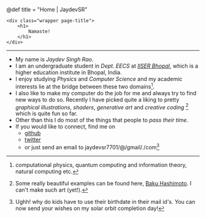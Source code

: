 @def title = "Home | JaydevSR"

~~~
<div class="wrapper page-title">
    <h1>
        Namaste!
    </h1> 
</div>
~~~

---

- My name is _Jaydev Singh Rao_. 
- I am an undergraduate student in _Dept. EECS_ at _[IISER Bhopal](https://iiserb.ac.in/)_, which is a higher education institute in Bhopal, India.
- I enjoy studying _Physics_ and _Computer Science_ and my academic interests lie at the bridge between these two domains[^1].
- I also like to make my computer do the job for me and always try to find new ways to do so. Recently I have picked quite a liking to pretty _graphical illustrations_, _shaders_, _generative art_ and _creative coding_ [^2] which is quite fun so far.
- Other than this I do most of the things that people to _pass their time_.
- If you would like to connect, find me on
  - [github](https://github.com/JaydevSR)
  - [twitter](https://twitter.com/JaydevSR)
  - or just send an email to jaydevsr7701/@/gmail/./com[^3]

[^1]: computational physics, quantum computing and information theory, natural computing etc.
[^2]: Some really beautiful examples can be found here, [Baku Hashimoto](https://baku89.com). I can't make such art (yet!).
[^3]: Ughh! why do kids have to use their birthdate in their mail id's. You can now send your wishes on my solar orbit completion day!